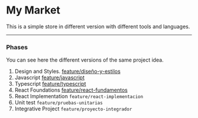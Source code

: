 # My Market

This is a simple store in different version with different tools and languages.

<hr/>

### Phases
You can see here the different versions of the same project idea.

1. Design and Styles. [feature/diseño-y-estilos](https://github.com/donatto22/BC56-FRONTEND-REACT-NTT/tree/feature/dise%C3%B1o-y-estilos)
2. Javascript [feature/javascript](https://github.com/donatto22/BC56-FRONTEND-REACT-NTT/tree/feature/javascript)
3. Typescript [feature/typescript](https://github.com/donatto22/BC56-FRONTEND-REACT-NTT/tree/feature/typescript)
4. React Foundations [feature/react-fundamentos](https://github.com/donatto22/BC56-FRONTEND-REACT-NTT/tree/feature/react-fundamentos)
5. React Implementation `feature/react-implementacion`
6. Unit test `feature/pruebas-unitarias`
7. Integrative Project `feature/proyecto-integrador`


